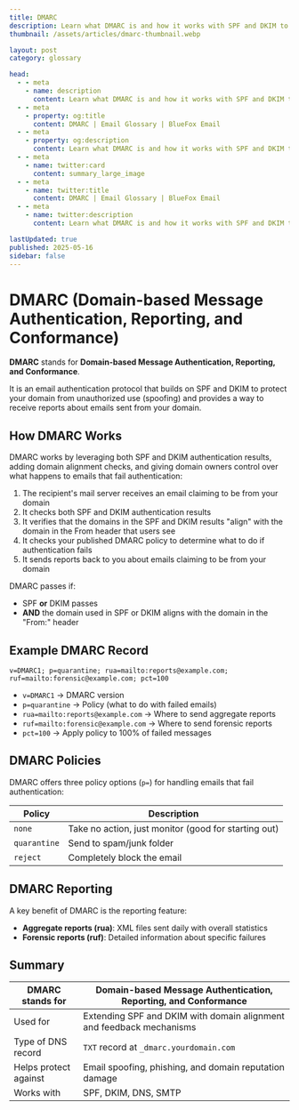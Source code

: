 ```yaml
---
title: DMARC
description: Learn what DMARC is and how it works with SPF and DKIM to protect your domain from email spoofing.
thumbnail: /assets/articles/dmarc-thumbnail.webp

layout: post
category: glossary

head:
  - - meta
    - name: description
      content: Learn what DMARC is and how it works with SPF and DKIM to protect your domain from email spoofing.
  - - meta
    - property: og:title
      content: DMARC | Email Glossary | BlueFox Email
  - - meta
    - property: og:description
      content: Learn what DMARC is and how it works with SPF and DKIM to protect your domain from email spoofing.
  - - meta
    - name: twitter:card
      content: summary_large_image
  - - meta
    - name: twitter:title
      content: DMARC | Email Glossary | BlueFox Email
  - - meta
    - name: twitter:description
      content: Learn what DMARC is and how it works with SPF and DKIM to protect your domain from email spoofing.

lastUpdated: true
published: 2025-05-16
sidebar: false
---
```


# DMARC (Domain-based Message Authentication, Reporting, and Conformance)

**DMARC** stands for **Domain-based Message Authentication, Reporting, and Conformance**.

It is an email authentication protocol that builds on SPF and DKIM to protect your domain from unauthorized use (spoofing) and provides a way to receive reports about emails sent from your domain.

## How DMARC Works

DMARC works by leveraging both SPF and DKIM authentication results, adding domain alignment checks, and giving domain owners control over what happens to emails that fail authentication:

1. The recipient's mail server receives an email claiming to be from your domain
2. It checks both SPF and DKIM authentication results
3. It verifies that the domains in the SPF and DKIM results "align" with the domain in the From header that users see
4. It checks your published DMARC policy to determine what to do if authentication fails
5. It sends reports back to you about emails claiming to be from your domain

DMARC passes if:
- SPF **or** DKIM passes
- **AND** the domain used in SPF or DKIM aligns with the domain in the "From:" header

## Example DMARC Record

```
v=DMARC1; p=quarantine; rua=mailto:reports@example.com; ruf=mailto:forensic@example.com; pct=100
```

- `v=DMARC1` → DMARC version
- `p=quarantine` → Policy (what to do with failed emails)
- `rua=mailto:reports@example.com` → Where to send aggregate reports
- `ruf=mailto:forensic@example.com` → Where to send forensic reports
- `pct=100` → Apply policy to 100% of failed messages

## DMARC Policies

DMARC offers three policy options (`p=`) for handling emails that fail authentication:

| Policy | Description |
|--------|-------------|
| `none` | Take no action, just monitor (good for starting out) |
| `quarantine` | Send to spam/junk folder |
| `reject` | Completely block the email |

## DMARC Reporting

A key benefit of DMARC is the reporting feature:

- **Aggregate reports (rua)**: XML files sent daily with overall statistics
- **Forensic reports (ruf)**: Detailed information about specific failures

## Summary

| DMARC stands for | **Domain-based Message Authentication, Reporting, and Conformance** |
|------------------|-------------------------------------------------------------------|
| Used for | Extending SPF and DKIM with domain alignment and feedback mechanisms |
| Type of DNS record | `TXT` record at `_dmarc.yourdomain.com` |
| Helps protect against | Email spoofing, phishing, and domain reputation damage |
| Works with | SPF, DKIM, DNS, SMTP |
